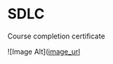 # SDLC
Course completion certificate 

 ![Image Alt]([image_url](https://github.com/nandani952/SDLC/blob/4b22ba06b74dbac00f14ab8c4878c9722ddebfed/Screenshot%20(299).png)
